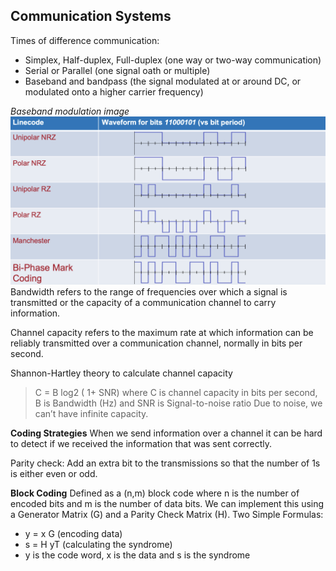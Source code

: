 ## **Communication Systems**
Times of difference communication:
  * Simplex, Half-duplex, Full-duplex (one way or two-way communication)
  * Serial or Parallel (one signal oath or multiple)
  * Baseband and bandpass (the signal modulated at or around DC, or modulated onto a higher carrier frequency)
    
*Baseband modulation image*
![Alt text](images/BasebandModulation.jpg)
Bandwidth refers to the range of frequencies over which a signal is transmitted or the capacity of a communication channel to carry information.

Channel capacity refers to the maximum rate at which information can be reliably transmitted over a communication channel, normally in bits per second.

Shannon-Hartley theory to calculate channel capacity 
>  C = B log2 ( 1+ SNR) where C is channel capacity in bits per second, B is Bandwidth (Hz) and SNR is Signal-to-noise ratio
Due to noise, we can’t have infinite capacity.

**Coding Strategies** 
When we send information over a channel it can be hard to detect if we received the information that was sent correctly. 

Parity check: Add an extra bit to the transmissions so that the number of 1s is either even or odd. 

**Block Coding**
Defined as a (n,m) block code where n is the number of encoded bits and m is the number of data bits. We can implement this using a Generator Matrix (G) and a Parity Check Matrix (H). 
Two Simple Formulas:
 * y = x G (encoding data)
 * s = H yT (calculating the syndrome)
 * y is the code word, x is the data and s is the syndrome

